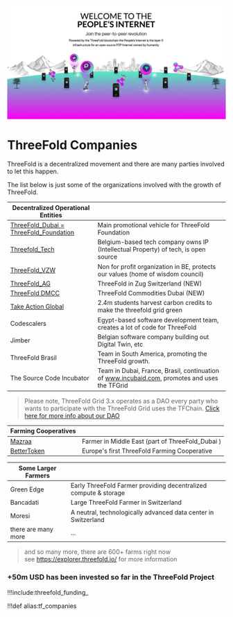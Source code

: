 ![](img/tf_companies_.jpg)

# ThreeFold Companies

ThreeFold is a decentralized movement and there are many parties involved to let this happen.

The list below is just some of the organizations involved with the growth of ThreeFold.

| Decentralized Operational Entities                                      |                                                                                               |
| --------------------------------------------------------- | --------------------------------------------------------------------------------------------- |
| [ThreeFold_Dubai = ThreeFold_Foundation](threefold_dubai) | Main promotional vehicle for ThreeFold Foundation                                             |
| [Threefold_Tech](threefold_tech0)                         | Belgium-based tech company owns IP (Intellectual Property) of tech, is open source            |
| [ThreeFold_VZW](threefold_vzw)                            | Non for profit organization in BE, protects our values (home of wisdom council)               |
| [ThreeFold_AG](threefold_ag)                              | ThreeFold in Zug Switzerland (NEW)                                                            |
| [ThreeFold DMCC](threefold_commodities)                   | ThreeFold Commodities Dubai (NEW)                                                             |
| [Take Action Global](https://www.takeactionglobal.org/)   | 2.4m students harvest carbon credits to make the threefold grid green                         |
| Codescalers                                               | Egypt-based software development team, creates a lot of code for ThreeFold                    |
| Jimber                                                    | Belgian software company building out Digital Twin, etc                                       |
| ThreeFold Brasil                                          | Team in South America, promoting the ThreeFold growth.                                        |
| The Source Code Incubator                                 | Team in Dubai, France, Brasil, continuation of www.incubaid.com, promotes and uses the TFGrid |


> Please note, ThreeFold Grid 3.x operates as a DAO every party who wants to participate with the ThreeFold Grid uses the TFChain.
> [Click here for more info about our DAO](tfdao)


| Farming Cooperatives       |                                                  |
| -------------------------- | ------------------------------------------------ |
| [Mazraa](mazraa)           | Farmer in Middle East (part of ThreeFold_Dubai ) |
| [BetterToken](bettertoken) | Europe's first ThreeFold Farming Cooperative     |

| Some Larger Farmers |                                                                  |
| ------------------- | ---------------------------------------------------------------- |
| Green Edge          | Early ThreeFold Farmer providing decentralized compute & storage |
| Bancadati           | Large ThreeFold Farmer in Switzerland                            |
| Moresi              | A neutral, technologically advanced data center in Switzerland   |
| there are many more | ...                                                              |

> and so many more, there are 600+ farms right now <BR>
> see https://explorer.threefold.io/ for more information

### +50m USD has been invested so far in the ThreeFold Project

!!!include:threefold_funding_


!!!def alias:tf_companies